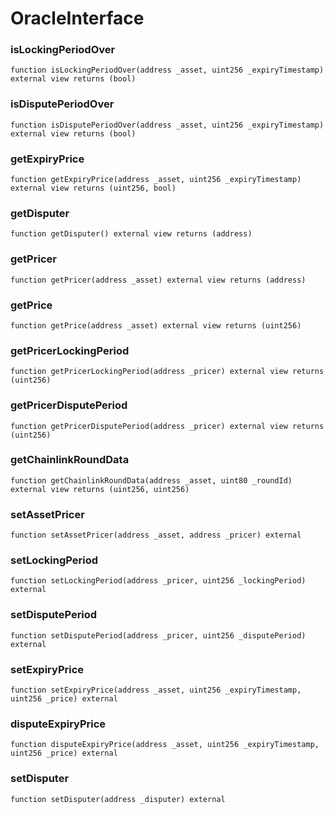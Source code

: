# OracleInterface

### isLockingPeriodOver

```solidity
function isLockingPeriodOver(address _asset, uint256 _expiryTimestamp) external view returns (bool)
```

### isDisputePeriodOver

```solidity
function isDisputePeriodOver(address _asset, uint256 _expiryTimestamp) external view returns (bool)
```

### getExpiryPrice

```solidity
function getExpiryPrice(address _asset, uint256 _expiryTimestamp) external view returns (uint256, bool)
```

### getDisputer

```solidity
function getDisputer() external view returns (address)
```

### getPricer

```solidity
function getPricer(address _asset) external view returns (address)
```

### getPrice

```solidity
function getPrice(address _asset) external view returns (uint256)
```

### getPricerLockingPeriod

```solidity
function getPricerLockingPeriod(address _pricer) external view returns (uint256)
```

### getPricerDisputePeriod

```solidity
function getPricerDisputePeriod(address _pricer) external view returns (uint256)
```

### getChainlinkRoundData

```solidity
function getChainlinkRoundData(address _asset, uint80 _roundId) external view returns (uint256, uint256)
```

### setAssetPricer

```solidity
function setAssetPricer(address _asset, address _pricer) external
```

### setLockingPeriod

```solidity
function setLockingPeriod(address _pricer, uint256 _lockingPeriod) external
```

### setDisputePeriod

```solidity
function setDisputePeriod(address _pricer, uint256 _disputePeriod) external
```

### setExpiryPrice

```solidity
function setExpiryPrice(address _asset, uint256 _expiryTimestamp, uint256 _price) external
```

### disputeExpiryPrice

```solidity
function disputeExpiryPrice(address _asset, uint256 _expiryTimestamp, uint256 _price) external
```

### setDisputer

```solidity
function setDisputer(address _disputer) external
```

